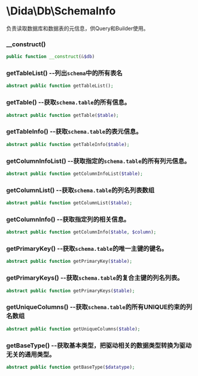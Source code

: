 # \Dida\Db\SchemaInfo

负责读取数据库和数据表的元信息，供Query和Builder使用。

### __construct()

```php
public function __construct(&$db)
```

### getTableList()  --列出`schema`中的所有表名

```php
abstract public function getTableList();
```

### getTable()  --获取`schema.table`的所有信息。

```php
abstract public function getTable($table);
```

### getTableInfo()  --获取`schema.table`的表元信息。

```php
abstract public function getTableInfo($table);
```

### getColumnInfoList()  --获取指定的`schema.table`的所有列元信息。

```php
abstract public function getColumnInfoList($table);
```

### getColumnList()  --获取`schema.table`的列名列表数组

```php
abstract public function getColumnList($table);
```

### getColumnInfo()  --获取指定列的相关信息。

```php
abstract public function getColumnInfo($table, $column);
```

### getPrimaryKey()  --获取`schema.table`的唯一主键的键名。

```php
abstract public function getPrimaryKey($table);
```

### getPrimaryKeys()  --获取`schema.table`的复合主键的列名列表。

```php
abstract public function getPrimaryKeys($table);
```

### getUniqueColumns()  --获取`schema.table`的所有UNIQUE约束的列名数组

```php
abstract public function getUniqueColumns($table);
```

### getBaseType()  --获取基本类型，把驱动相关的数据类型转换为驱动无关的通用类型。

```php
abstract public function getBaseType($datatype);
```